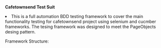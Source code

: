 <b>Cafetownsend Test Suit</b>
<li>
This is a full automation BDD testing framework to cover the main functionality testing for cafetownsend project using selenium and cucmber frameworks. The tesing framework was designed to meet the PageObjects desing pattern.



Framework Structure:
